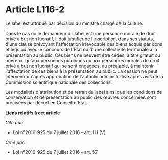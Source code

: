 # Article L116-2

Le label est attribué par décision du ministre chargé de la culture.

Dans le cas où le demandeur du label est une personne morale de droit privé à but non lucratif, il doit justifier de
l'inscription, dans ses statuts, d'une clause prévoyant l'affectation irrévocable des biens acquis par dons et legs ou avec
le concours de l'Etat ou d'une collectivité territoriale à la présentation au public. Ces biens ne peuvent être cédés, à
titre gratuit ou onéreux, qu'aux personnes publiques ou aux personnes morales de droit privé à but non lucratif qui se sont
engagées, au préalable, à maintenir l'affectation de ces biens à la présentation au public. La cession ne peut intervenir
qu'après approbation de l'autorité administrative après avis de la Commission scientifique nationale des collections.

Les modalités d'attribution et de retrait du label ainsi que les conditions de conservation et de présentation au public des
œuvres concernées sont précisées par décret en Conseil d'Etat.

**Liens relatifs à cet article**

_Cité par_:

  - Loi n°2016-925 du 7 juillet 2016 - art. 111 (V)

_Créé par_:

  - Loi n°2016-925 du 7 juillet 2016 - art. 57
